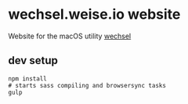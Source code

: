 # wechsel.weise.io website

Website for the macOS utility <a href="https://github.com/friedrichweise/wechsel/">wechsel</a>

## dev setup
```
npm install
# starts sass compiling and browsersync tasks
gulp
```
